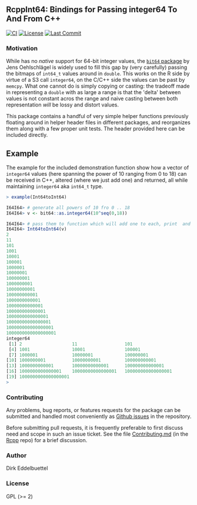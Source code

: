 
## RcppInt64: Bindings for Passing integer64 To And From C++

[![CI](https://github.com/eddelbuettel/RcppInt64/actions/workflows/r2u.yaml/badge.svg)](https://github.com/eddelbuettel/RcppInt64/actions/workflows/r2u.yaml)
[![License](https://eddelbuettel.github.io/badges/GPL2+.svg)](https://www.gnu.org/licenses/gpl-2.0.html)
[![Last Commit](https://img.shields.io/github/last-commit/eddelbuettel/rcppint64)](https://github.com/eddelbuettel/rcppint64)
<!-- [![CRAN](https://www.r-pkg.org/badges/version/Rcppint64)](https://cran.r-project.org/package=Rcppint64) -->
<!-- [![Dependencies](https://tinyverse.netlify.com/badge/Rcppint64)](https://cran.r-project.org/package=Rcppint64) -->

### Motivation

While has no _native_ support for 64-bit integer values, the [`bit64`
package](https://cloud.r-project.org/web/packages/bit64/index.html) by Jens Oehlschlägel is widely
used to fill this gap by (very carefully) passing the bitmaps of `int64_t` values around in
`double`.  This works on the R side by virtue of a S3 call `integer64`, on the C/C++ side the values
can be past by `memcpy`.   What one cannot do is simply copying or casting: the tradeoff made in
representing a `double` with as large a range is that the 'delta' between values is not constant
acros the range and naive casting between both representation *will* be lossy and distort values.

This package contains a handful of very simple helper functions previously floating around in helper
header files in different packages, and reorganizes them along with a few proper unit tests.  The
header provided here can be included directly.

## Example

The example for the included demonstration function show how a vector of
`integer64` values (here spanning the power of 10 ranging from 0 to 18)
can be received in C++, altered (where we just add one) and returned, all
while maintaining `integer64` aka `int64_t` type.

```r
> example(Int64toInt64)

I64I64> # generate all powers of 10 fro 0 .. 18
I64I64> v <- bit64::as.integer64(10^seq(0,18))

I64I64> # pass them to function which will add one to each, print  and return
I64I64> Int64toInt64(v)
2
11
101
1001
10001
100001
1000001
10000001
100000001
1000000001
10000000001
100000000001
1000000000001
10000000000001
100000000000001
1000000000000001
10000000000000001
100000000000000001
1000000000000000001
integer64
 [1] 2                   11                  101
 [4] 1001                10001               100001
 [7] 1000001             10000001            100000001
[10] 1000000001          10000000001         100000000001
[13] 1000000000001       10000000000001      100000000000001
[16] 1000000000000001    10000000000000001   100000000000000001
[19] 1000000000000000001
>
```

### Contributing

Any problems, bug reports, or features requests for the package can be submitted and handled most
conveniently as [Github issues](https://github.com/eddelbuettel/rcppint64/issues) in the
repository.

Before submitting pull requests, it is frequently preferable to first discuss need and scope in such
an issue ticket.  See the file
[Contributing.md](https://github.com/RcppCore/Rcpp/blob/master/Contributing.md) (in the
[Rcpp](https://github.com/RcppCore/Rcpp) repo) for a brief discussion.

### Author

Dirk Eddelbuettel

### License

GPL (>= 2)
